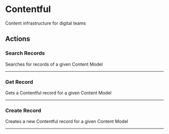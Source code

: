 # Contentful

Content infrastructure for digital teams

## Actions

### Search Records

Searches for records of a given Content Model

---

### Get Record

Gets a Contentful record for a given Content Model

---

### Create Record

Creates a new Contentful record for a given Content Model

---


